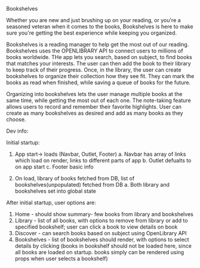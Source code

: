 Bookshelves

Whether you are new and just brushing up on your reading, or you're a seasoned veteran when it comes to the books, Bookshelves is here to make sure you're getting the best experience while keeping you organized.

Bookshelves is a reading manager to help get the most out of our reading. Bookshelves uses the OPENLIBRARY API to connect users to millions of books worldwide. THe app lets you search, based on subject, to find books that matches your interests. The user can then add the book to their library to keep track of their progress. Once, in the library, the user can create bookshelves to organize their collection how they see fit. They can mark the books as read when finished, while saving a queue of books for the future.

Organizing into bookshelves lets the user manage multiple books at the same time, while getting the most out of each one. The note-taking feature allows users to record and remember their favorite highlights. User can create as many bookshelves as desired and add as many books as they choose.

Dev info: 

Initial startup: 
1. App start-> loads <Layout />(Navbar, Outlet, Footer)
   a. Navbar has array of links which load on render, links to different parts of app 
   b. Outlet defualts to <Home /> on app start
   c. Footer basic info

2. On <Home /> load, library of books fetched from DB, list of bookshelves(unpopulated) fetched from DB
   a. Both library and bookshelves set into global state

After initial startup, user options are:
1. Home - should show summary- few books from library and bookshelves
2. Library - list of all books, with options to remove from library or add to specified bookshelf; user can click a book to view details on book
3. Discover - can search books based on subject using OpenLibrary API 
4. Bookshelves - list of bookshelves should render, with options to select details by clicking (books in bookshelf should not be loaded here, since all books are loaded on startup. books simply can be rendered using props when user selects a bookshelf)